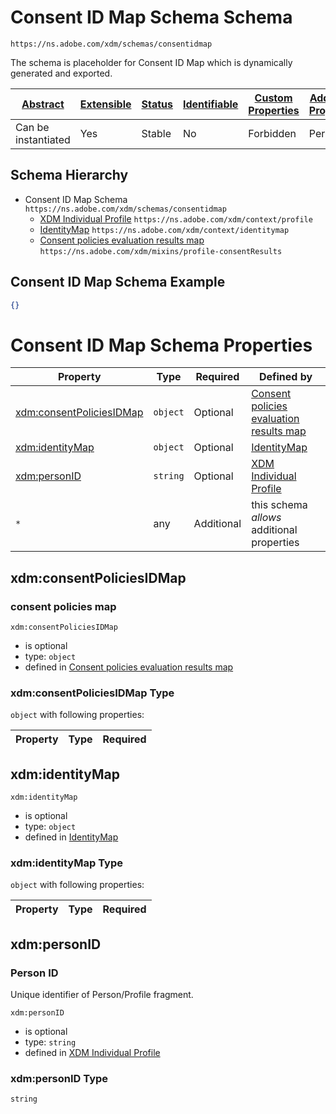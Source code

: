 
# Consent ID Map Schema Schema

```
https://ns.adobe.com/xdm/schemas/consentidmap
```

The schema is placeholder for Consent ID Map which is dynamically generated and exported.

| [Abstract](../../abstract.md) | [Extensible](../../extensions.md) | [Status](../../status.md) | [Identifiable](../../id.md) | [Custom Properties](../../extensions.md) | [Additional Properties](../../extensions.md) | Defined In |
|-------------------------------|-----------------------------------|---------------------------|-----------------------------|------------------------------------------|----------------------------------------------|------------|
| Can be instantiated | Yes | Stable | No | Forbidden | Permitted | [privacy/consentidmap.schema.json](privacy/consentidmap.schema.json) |
## Schema Hierarchy

* Consent ID Map Schema `https://ns.adobe.com/xdm/schemas/consentidmap`
  * [XDM Individual Profile](../classes/profile.schema.md) `https://ns.adobe.com/xdm/context/profile`
  * [IdentityMap](../fieldgroups/shared/identitymap.schema.md) `https://ns.adobe.com/xdm/context/identitymap`
  * [Consent policies evaluation results map](../fieldgroups/profile/profile-consentResults.schema.md) `https://ns.adobe.com/xdm/mixins/profile-consentResults`


## Consent ID Map Schema Example
```json
{}
```

# Consent ID Map Schema Properties

| Property | Type | Required | Defined by |
|----------|------|----------|------------|
| [xdm:consentPoliciesIDMap](#xdmconsentpoliciesidmap) | `object` | Optional | [Consent policies evaluation results map](../fieldgroups/profile/profile-consentResults.schema.md#xdmconsentpoliciesidmap) |
| [xdm:identityMap](#xdmidentitymap) | `object` | Optional | [IdentityMap](../fieldgroups/shared/identitymap.schema.md#xdmidentitymap) |
| [xdm:personID](#xdmpersonid) | `string` | Optional | [XDM Individual Profile](../classes/profile.schema.md#xdmpersonid) |
| `*` | any | Additional | this schema *allows* additional properties |

## xdm:consentPoliciesIDMap
### consent policies map

`xdm:consentPoliciesIDMap`
* is optional
* type: `object`
* defined in [Consent policies evaluation results map](../fieldgroups/profile/profile-consentResults.schema.md#xdmconsentpoliciesidmap)

### xdm:consentPoliciesIDMap Type


`object` with following properties:


| Property | Type | Required |
|----------|------|----------|






## xdm:identityMap


`xdm:identityMap`
* is optional
* type: `object`
* defined in [IdentityMap](../fieldgroups/shared/identitymap.schema.md#xdmidentitymap)

### xdm:identityMap Type


`object` with following properties:


| Property | Type | Required |
|----------|------|----------|






## xdm:personID
### Person ID

Unique identifier of Person/Profile fragment.

`xdm:personID`
* is optional
* type: `string`
* defined in [XDM Individual Profile](../classes/profile.schema.md#xdmpersonid)

### xdm:personID Type


`string`





